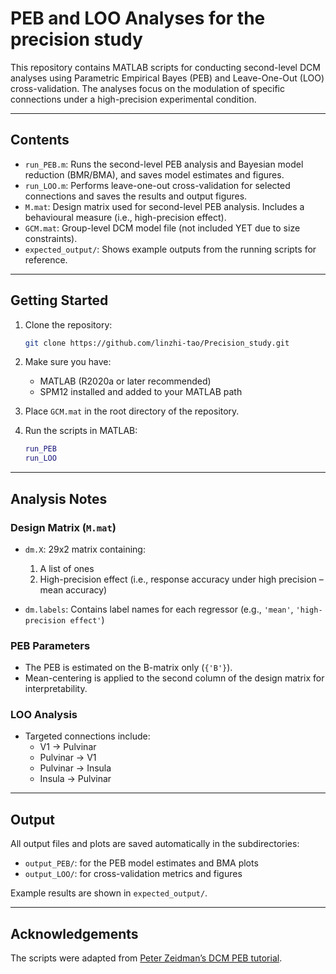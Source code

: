 # PEB and LOO Analyses for the precision study 

This repository contains MATLAB scripts for conducting second-level DCM analyses using Parametric Empirical Bayes (PEB) and Leave-One-Out (LOO) cross-validation. The analyses focus on the modulation of specific connections under a high-precision experimental condition.

---

## Contents

- `run_PEB.m`: Runs the second-level PEB analysis and Bayesian model reduction (BMR/BMA), and saves model estimates and figures.
- `run_LOO.m`: Performs leave-one-out cross-validation for selected connections and saves the results and output figures.
- `M.mat`: Design matrix used for second-level PEB analysis. Includes a behavioural measure (i.e., high-precision effect).
- `GCM.mat`: Group-level DCM model file (not included YET due to size constraints).
- `expected_output/`: Shows example outputs from the running scripts for reference.

---

## Getting Started

1. Clone the repository:
    ```bash
    git clone https://github.com/linzhi-tao/Precision_study.git
    ```

2. Make sure you have:
    - MATLAB (R2020a or later recommended)
    - SPM12 installed and added to your MATLAB path

3. Place `GCM.mat` in the root directory of the repository.

4. Run the scripts in MATLAB:
    ```matlab
    run_PEB
    run_LOO
    ```

---

## Analysis Notes

### Design Matrix (`M.mat`)
- `dm.X`: 29x2 matrix containing:
    1. A list of ones
    2. High-precision effect (i.e., response accuracy under high precision – mean accuracy)

- `dm.labels`: Contains label names for each regressor (e.g., `'mean'`, `'high-precision effect'`)

### PEB Parameters
- The PEB is estimated on the B-matrix only (`{'B'}`).
- Mean-centering is applied to the second column of the design matrix for interpretability.

### LOO Analysis
- Targeted connections include:
    - V1 → Pulvinar
    - Pulvinar → V1
    - Pulvinar → Insula
    - Insula → Pulvinar

---

## Output

All output files and plots are saved automatically in the subdirectories:

- `output_PEB/`: for the PEB model estimates and BMA plots
- `output_LOO/`: for cross-validation metrics and figures

Example results are shown in `expected_output/`.

---

## Acknowledgements

The scripts were adapted from [Peter Zeidman’s DCM PEB tutorial](https://github.com/pzeidman/dcm-peb-example).

